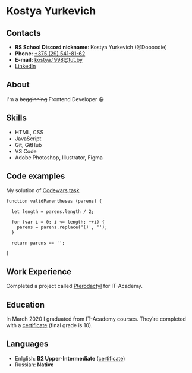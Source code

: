 # Kostya Yurkevich

## Contacts
- **RS School Discord nickname**: Kostya Yurkevich (@Doooodie)
- **Phone:** [+375 (29) 541-81-62](tel:+375295418162)
- **E-mail:** <kostya.1998@tut.by>
- [LinkedIn](https://www.linkedin.com/in/dooodie/)


## About
I'm a ~~begginning~~ Frontend Developer 😀

## Skills
- HTML, CSS
- JavaScript
- Git, GitHub
- VS Code
- Adobe Photoshop, Illustrator, Figma

## Code examples
My solution of [Codewars task](https://www.codewars.com/kata/52774a314c2333f0a7000688)

```
function validParentheses (parens) {
    
  let length = parens.length / 2;
  
  for (var i = 0; i <= length; ++i) {
    parens = parens.replace('()', '');
  }
  
  return parens == '';

}
```

## Work Experience
Completed a project called [Pterodactyl](https://doooodie.github.io/IT-Academy-FD2/Pterodactyl/index.html) for IT-Academy.

## Education
In March 2020 I graduated from IT-Academy courses. They're completed with a [certificate](https://drive.google.com/file/d/1Zc8raiuxStffkMTjaOMeMorkoeYm4lIw/view) (final grade is 10).

## Languages
- Enlglish: **B2 Upper-Intermediate** ([certificate](https://www.efset.org/cert/YVSach))
- Russian: **Native**

